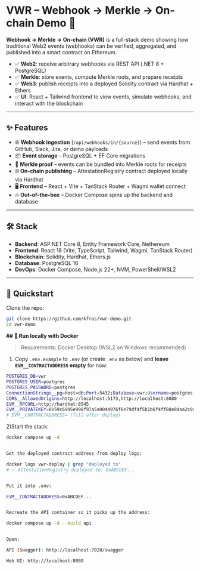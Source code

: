 # VWR – Webhook → Merkle → On-chain Demo 🚀

**Webhook → Merkle → On-chain (VWR)** is a full-stack demo showing how traditional Web2 events (webhooks) can be verified, aggregated, and published into a smart contract on Ethereum.

- ✅ **Web2**: receive arbitrary webhooks via REST API (.NET 8 + PostgreSQL)  
- ✅ **Merkle**: store events, compute Merkle roots, and prepare receipts  
- ✅ **Web3**: publish receipts into a deployed Solidity contract via Hardhat + Ethers  
- ✅ **UI**: React + Tailwind frontend to view events, simulate webhooks, and interact with the blockchain  

---

## ✨ Features
- 🌐 **Webhook ingestion** (`/api/webhooks/in/{source}`) – send events from GitHub, Slack, Jira, or demo payloads  
- 📦 **Event storage** – PostgreSQL + EF Core migrations  
- 🌳 **Merkle proof** – events can be bundled into Merkle roots for receipts  
- ⛓ **On-chain publishing** – AttestationRegistry contract deployed locally via Hardhat  
- 🖥 **Frontend** – React + Vite + TanStack Router + Wagmi wallet connect  
- 🔥 **Out-of-the-box** – Docker Compose spins up the backend and database  

---

## 🛠 Stack
- **Backend**: ASP.NET Core 8, Entity Framework Core, Nethereum  
- **Frontend**: React 18 (Vite, TypeScript, Tailwind, Wagmi, TanStack Router)  
- **Blockchain**: Solidity, Hardhat, Ethers.js  
- **Database**: PostgreSQL 16  
- **DevOps**: Docker Compose, Node.js 22+, NVM, PowerShell/WSL2  

---

## 🚀 Quickstart

Clone the repo:
```bash
git clone https://github.com/kfros/vwr-demo.git
cd vwr-demo
```
**## 🧪 Run locally with Docker**

> Requirements: Docker Desktop (WSL2 on Windows recommended)

1) Copy `.env.example` to `.env` (or create `.env` as below) and **leave `EVM__CONTRACTADDRESS` empty** for now:
```bash
POSTGRES_DB=vwr
POSTGRES_USER=postgres
POSTGRES_PASSWORD=postgres
ConnectionStrings__pg=Host=db;Port=5432;Database=vwr;Username=postgres;Password=postgres
CORS__AllowedOrigins=http://localhost:5173,http://localhost:8080
EVM__RPCURL=http://hardhat:8545
EVM__PRIVATEKEY=0x59c6995e998f97a5a0044976f6e79df4f5b1b6f4ff88e84aa2c9a2e2937c5fdc
# EVM__CONTRACTADDRESS= (fill after deploy)
```
2)Start the stack:
```bash
docker compose up -d


Get the deployed contract address from deploy logs:

docker logs vwr-deploy | grep "deployed to"
# ✅ AttestationRegistry deployed to: 0xABCDEF...


Put it into .env:

EVM__CONTRACTADDRESS=0xABCDEF...


Recreate the API container so it picks up the address:

docker compose up -d --build api


Open:

API (Swagger): http://localhost:7020/swagger

Web UI: http://localhost:8080
